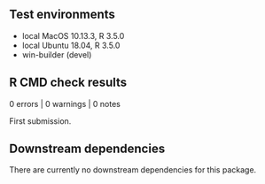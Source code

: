 ## Test environments

* local MacOS 10.13.3, R 3.5.0
* local Ubuntu 18.04, R 3.5.0
* win-builder (devel)

## R CMD check results

0 errors | 0 warnings | 0 notes

First submission.

## Downstream dependencies

There are currently no downstream dependencies for this package.
